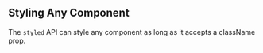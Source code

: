 ## Styling Any Component

The `styled` API can style any component as long as it accepts a className prop.